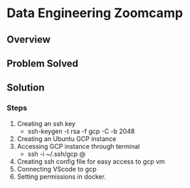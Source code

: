 # Data Engineering Zoomcamp

## Overview

## Problem Solved

## Solution

### Steps
1. Creating an ssh key
	- ssh-keygen -t rsa -f gcp -C <username-ssh> -b 2048
2. Creating an Ubuntu GCP instance
3. Accessing GCP instance through terminal
	-  ssh -i ~/.ssh/gcp <username-ssh>@<external-ip-of-instance>
4. Creating ssh config file for easy access to gcp vm
5. Connecting VScode to gcp
6. Setting permissions in docker.
